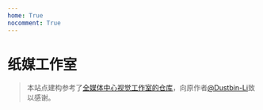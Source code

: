 ```yaml
---
home: True
nocomment: True
---
```


# 纸媒工作室

> 本站点建构参考了[全媒体中心视觉工作室的仓库](https://dustbin-li.github.io/2024visualstudio/)，向原作者[@Dustbin-Li](https://github.com/Dustbin-Li)致以感谢。

